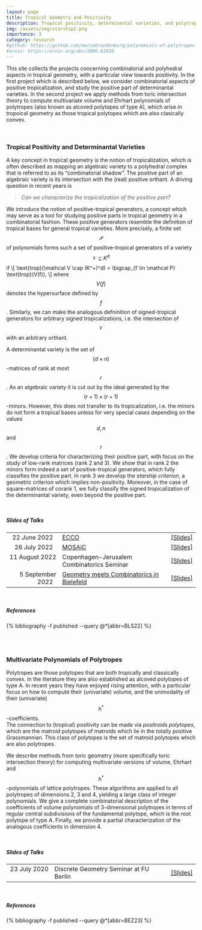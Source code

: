 ```yaml
---
layout: page
title: Tropical Geometry and Positivity
description: Tropical positivity, determinantal varieties, and polytropes.
img: /assets/img/starship2.png
importance: 3
category: research
#github: https://github.com/mariebrandenburg/polynomials-of-polytropes
#arxiv: https://arxiv.org/abs/2006.01920
---
```



This site collects the projects concerning combinatorial and polyhedral aspects in tropical geometry, with a particular view towards positivity. In the first project which is described below, we consider combinatorial aspects of positive tropicalization, and study the positive part of determinantal varieties. In the second project we apply methods from toric intersection theory to compute multivariate volume and Ehrhart polynomials of polytropes (also known as alcoved polytopes of type A), which arise in tropoical geometry as those tropical polytopes which are also clasically convex.

&nbsp;

### Tropical Positivity and Determinantal Varieties ###

A key concept in tropical geometry is the notion of tropicalization, which is often described as mapping an algebraic variety to a polyhedral complex that is referred to as its “combinatorial shadow”. The positive part of an algebraic variety is its intersection with the (real) positive orthant. A driving question in recent years is
> *Can we characterize the tropicalization of the positive part?*

We introduce the notion of positive-tropical generators, a concept which may serve as a tool for studying positive parts in tropical geometry in a combinatorial fashion. 
These positive generators resemble the definition of tropical bases for general tropical varieties. More precisely, a finite set $$\mathcal P$$ of polynomials forms such a set of positive-tropical generators of a variety $$\mathcal V \subseteq K^d$$ if
\\[
 \text{trop}(\mathcal V \cap (K^+)^d) = \bigcap_{f \in \mathcal P} \text{trop}(V(f)),
\\]
where $$V(f)$$ denotes the hypersurface defined by $$f$$.
Similarly, we can make the analogous defninition of signed-tropical generators for arbitrary signed tropicalizations, i.e. the intersection of $$\mathcal V$$ with an arbitrary orthant.

A determinantal variety is the set of $$(d\times n)$$-matrices of rank at most $$r$$. As an algebraic variety it is cut out by the ideal generated by the $$(r+1)\times(r+1)$$-minors. However, this does not transfer to its tropicalization, i.e. the minors do not form a tropical bases unless for very special cases depending on the values $$d,n$$ and $$r$$.
We develop criteria for characterizing their positive part, with focus on the study of low-rank matrices (rank 2 and 3). We show that in rank 2 the minors form indeed a set of positive-tropical generators, which fully classifies the positive part. In rank 3 we develop the *starship criterion*, a geometric criterion which implies non-positivity. Moreover, in the case of square-matrices of corank 1, we fully classify the signed tropicalization of the determinantal variety, even beyond the positive part.

&nbsp;  

##### Slides of Talks #####

|  | | |
|  --:  | :-- | :-- |
|  22 June 2022  &nbsp; | [ECCO](https://ecco2020.combinatoria.co/home-english)  | [[Slides]](../../assets/pdf/slides/tropical-determinantal/22-06-ecco.pdf) | 
| 26 July 2022 &nbsp; | [MOSAiC](https://dermenjian.com/mosaic/)    | [[Slides]](../../assets/pdf/slides/tropical-determinantal/22-07-mosaic.pdf)    | 
|  11 August 2022  &nbsp; | Copenhagen-Jerusalem Combinatorics Seminar &nbsp;&nbsp; | [[Slides]](../../assets/pdf/slides/tropical-determinantal/22-08-copenhagen.pdf) | 
|  5 September 2022 &nbsp;  | [Geometry meets Combinatorics in Bielefeld](https://www.math.uni-bielefeld.de/geocomb/) | [[Slides]](../../assets/pdf/slides/tropical-determinantal/22-09-bielefeld.pdf) | 


&nbsp;  


##### References #####
<div class="publications">
  {% bibliography -f published --query @*[abbr=BLS22] %}
</div>

&nbsp;  
&nbsp;


### Multivariate Polynomials of Polytropes ###

Polytropes are those polytopes that are both tropically and classically convex. In the literature they are also established as alcoved polytopes of type A. In recent years they have enjoyed rising attention, with a particular focus on how to compute their (univariate) volume, and the unimodality of their (univariate) $$h^{\ast}$$-coefficients.  
The connection to (tropical) positivity can be made via *positroids polytopes*, which are the matroid polytopes of matroids which lie in the totally positive Grassmannian. This class of polytopes is the set of matroid polytopes which are also polytropes.


We describe methods from toric geometry (more specifically toric intersection theory) for computing multivariate versions of volume, Ehrhart and $$h^{\ast}$$-polynomials of lattice polytropes. These algorithms are applied to all polytropes of dimensions 2, 3 and 4, yielding a large class of integer polynomials. We give a complete combinatorial description of the coefficients of volume polynomials of 3-dimensional polytropes in terms of regular central subdivisions of the fundamental polytope, which is the root polytope of type A. Finally, we provide a partial characterization of the analogous coefficients in dimension 4.

&nbsp;  

##### Slides of Talks #####

|  | | |
|  --:  | :-- | :-- |
|  23 July 2020  &nbsp; | Discrete Geometry Seminar at FU Berlin &nbsp; &nbsp; | [[Slides]](../../assets/pdf/slides/polytropes/20-07-villa.pdf) | 

&nbsp;  


##### References #####
<div class="publications">
  {% bibliography -f published --query @*[abbr=BEZ23] %}
</div>

&nbsp;




<!--
<div class="row">
	<div class="col-sm mt mt-md">
        <img class="img-fluid rounded z-depth-1" src="{{ '/assets/img/hexagon.jpg' | relative_url }}" alt="" title="Hexagon"/>
         </div>
    <div class="col-sm mt mt-md">
        <img class="img-fluid rounded z-depth-1" src="{{ '/assets/img/fundamental_polytope.jpg' | relative_url }}" alt="" title="Fundamental Polytope"/>
    </div>
</div>
-->